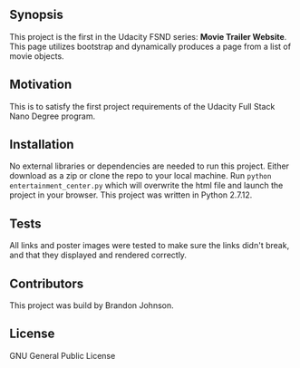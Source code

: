 ## Synopsis

This project is the first in the Udacity FSND series: **Movie Trailer Website**. This page utilizes bootstrap and dynamically produces a page from a list of movie objects.

## Motivation

This is to satisfy the first project requirements of the Udacity Full Stack Nano Degree program.

## Installation

No external libraries or dependencies are needed to run this project. Either download as a zip or clone the repo to your local machine. Run ```python entertainment_center.py``` which will overwrite the html file and launch the project in your browser. This project was written in Python 2.7.12.

## Tests

All links and poster images were tested to make sure the links didn't break, and that they displayed and rendered correctly.

## Contributors

This project was build by Brandon Johnson.

## License

GNU General Public License
